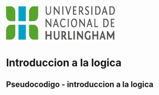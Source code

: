 <img src="logo-unahur.png" alt="logo-unahur" width="300" height="100" />

# Introduccion a la logica 

## Pseudocodigo - introduccion a la logica
